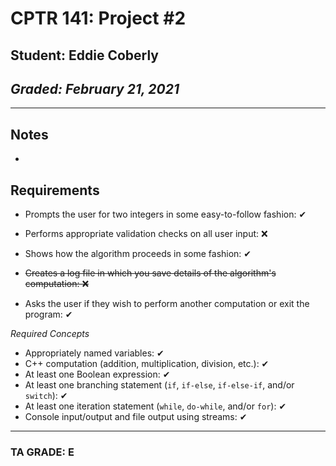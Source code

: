# CPTR 141: Project #2
## Student: Eddie Coberly
## *Graded: February 21, 2021*
------
## Notes
* 

## Requirements

* Prompts the user for two integers in some easy-to-follow fashion: ✔

* Performs appropriate validation checks on all user input: ❌

* Shows how the algorithm proceeds in some fashion: ✔

* ~~Creates a log file in which you save details of the algorithm's computation: ❌~~

* Asks the user if they wish to perform another computation or exit the program: ✔

*Required Concepts*

* Appropriately named variables: ✔
* C++ computation (addition, multiplication, division, etc.): ✔
* At least one Boolean expression: ✔
* At least one branching statement (``if``, ``if-else``, ``if-else-if``, and/or ``switch``): ✔
* At least one iteration statement (``while``, ``do-while``, and/or ``for``): ✔
* Console input/output and file output using streams: ✔

---

### TA GRADE: E
